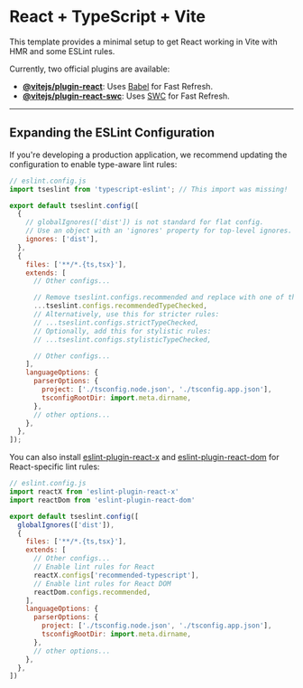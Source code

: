 # React + TypeScript + Vite

This template provides a minimal setup to get React working in Vite with HMR and some ESLint rules.

Currently, two official plugins are available:

- **[@vitejs/plugin-react](https://github.com/vitejs/vite-plugin-react/blob/main/packages/plugin-react)**: Uses [Babel](https://babeljs.io/) for Fast Refresh.
- **[@vitejs/plugin-react-swc](https://swc.rs/)**: Uses [SWC](https://swc.rs/) for Fast Refresh.

---

## Expanding the ESLint Configuration

If you're developing a production application, we recommend updating the configuration to enable type-aware lint rules:

```javascript
// eslint.config.js
import tseslint from 'typescript-eslint'; // This import was missing!

export default tseslint.config([
  {
    // globalIgnores(['dist']) is not standard for flat config.
    // Use an object with an 'ignores' property for top-level ignores.
    ignores: ['dist'],
  },
  {
    files: ['**/*.{ts,tsx}'],
    extends: [
      // Other configs...

      // Remove tseslint.configs.recommended and replace with one of these:
      ...tseslint.configs.recommendedTypeChecked,
      // Alternatively, use this for stricter rules:
      // ...tseslint.configs.strictTypeChecked,
      // Optionally, add this for stylistic rules:
      // ...tseslint.configs.stylisticTypeChecked,

      // Other configs...
    ],
    languageOptions: {
      parserOptions: {
        project: ['./tsconfig.node.json', './tsconfig.app.json'],
        tsconfigRootDir: import.meta.dirname,
      },
      // other options...
    },
  },
]);
```
You can also install [eslint-plugin-react-x](https://github.com/Rel1cx/eslint-react/tree/main/packages/plugins/eslint-plugin-react-x) and [eslint-plugin-react-dom](https://github.com/Rel1cx/eslint-react/tree/main/packages/plugins/eslint-plugin-react-dom) for React-specific lint rules:

```js
// eslint.config.js
import reactX from 'eslint-plugin-react-x'
import reactDom from 'eslint-plugin-react-dom'

export default tseslint.config([
  globalIgnores(['dist']),
  {
    files: ['**/*.{ts,tsx}'],
    extends: [
      // Other configs...
      // Enable lint rules for React
      reactX.configs['recommended-typescript'],
      // Enable lint rules for React DOM
      reactDom.configs.recommended,
    ],
    languageOptions: {
      parserOptions: {
        project: ['./tsconfig.node.json', './tsconfig.app.json'],
        tsconfigRootDir: import.meta.dirname,
      },
      // other options...
    },
  },
])
```
